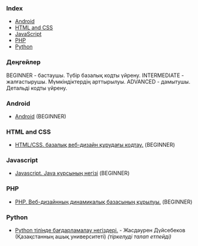 ### Index

* [Android](#android)
* [HTML and CSS](#html-and-css)
* [JavaScript](#javascript)
* [PHP](#php)
* [Python](#python)


### Деңгейлер

BEGINNER - бастаушы. Түбір базалық кодты үйрену.
INTERMEDIATE - жалғастырушы. Мүмкіндіктердің арттырылуы.
ADVANCED - дамытушы. Детальді кодты үйрену.


### Android

* [Android](https://bilgen.academy/course/view.php?id=512) (BEGINNER)


### HTML and CSS

* [HTML/CSS. базалық веб-дизайн құрудағы кодтау.](https://bilgen.academy/course/view.php?id=510) (BEGINNER)


### Javascript

* [Javascript. Java курсының негізі](https://bilgen.academy/course/view.php?id=506) (BEGINNER)


### PHP

* [PHP. Веб-дизайнның динамикалық базасының құрылуы.](https://bilgen.academy/course/view.php?id=508)  (BEGINNER)


### Python

* [Python тiлiнде бағдарламалау негiздерi.](https://openu.kz/kz/courses/python-tilinde-badarlamalau-negizderi) - Жасдәурен Дүйсебеков (Қазақстанның ашық университеті) *(тіркелуді талап етпейді)*
